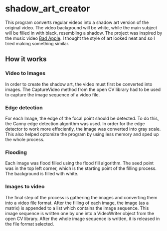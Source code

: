 # shadow_art_creator
This program converts regular videos into a shadow art version of the original video. 
The video background will be white, while the main subject will be filled in with black, resembling a shadow.
The project was inspired by the music video [Bad Apple](https://www.youtube.com/watch?v=FtutLA63Cp8).
I thought the style of art looked neat and so I tried making something similar.

## How it works
### Video to Images
In order to create the shadow art, the video must first be converted into images. 
The CaptureVideo method from the open CV library had to be used to capture the image sequence of a video file.

### Edge detection
For each Image, the edge of the focal point should be detected.
To do this, the Canny edge detection algorithm was used.
In order for the edge detector to work more effeciently, the image was converted into gray scale.
This also helped optomize the program by using less memory and sped up the whole process.

### Flooding
Each image was flood filled using the flood fill algorithm.
The seed point was in the top left corner, which is the starting point of the filling process.
The background is filled with white.

### Images to video
The final step of the process is gathering the images and converting them into a video file format.
After the filling of each image, the image (as a matrix) is appended to a list which contains the image sequence.
This image sequence is written one by one into a VideoWriter object from the open CV library.
After the whole image sequence is written, it is released in the file format selected.
